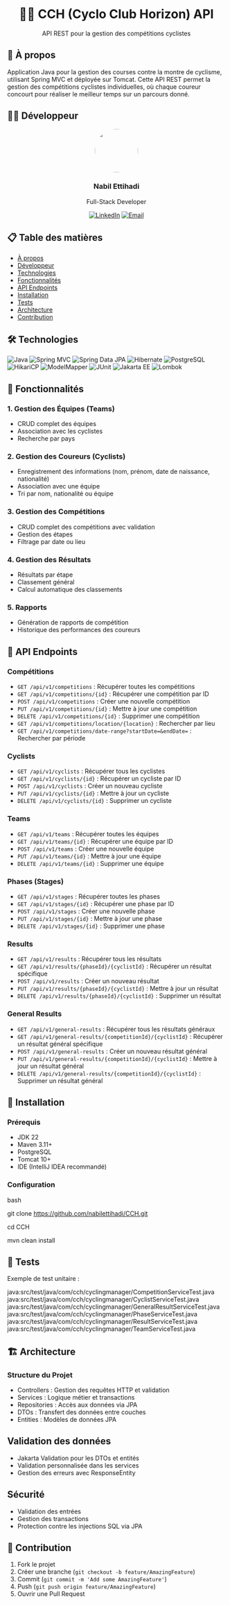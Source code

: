 <div align="center">
  <h1>🚴‍♂️ CCH (Cyclo Club Horizon) API</h1>
  <p>API REST pour la gestion des compétitions cyclistes</p>
</div>

## 🌟 À propos

Application Java pour la gestion des courses contre la montre de cyclisme, utilisant Spring MVC et déployée sur Tomcat.
Cette API REST permet la gestion des compétitions cyclistes individuelles, où chaque coureur concourt pour réaliser le
meilleur temps sur un parcours donné.

## 👨‍💻 Développeur

<div align="center">
  <img src="https://avatars.githubusercontent.com/nabilettihadi" width="100px" style="border-radius:50%"/>
  <h3>Nabil Ettihadi</h3>
  <p>Full-Stack Developer</p>

[![LinkedIn](https://img.shields.io/badge/LinkedIn-Connect-blue)](https://linkedin.com/in/nabil-ettihadi)
[![Email](https://img.shields.io/badge/Email-Contact-red)](mailto:nettihadi@gmail.com)
</div>

## 📋 Table des matières

- [À propos](#-à-propos)
- [Développeur](#-développeur)
- [Technologies](#️-technologies)
- [Fonctionnalités](#-fonctionnalités)
- [API Endpoints](#-api-endpoints)
- [Installation](#-installation)
- [Tests](#-tests)
- [Architecture](#-architecture)
- [Contribution](#-contribution)

## 🛠️ Technologies

![Java](https://img.shields.io/badge/Java-22-orange)
![Spring MVC](https://img.shields.io/badge/Spring%20MVC-6.1-green)
![Spring Data JPA](https://img.shields.io/badge/Spring%20Data%20JPA-3.3-lightgreen)
![Hibernate](https://img.shields.io/badge/Hibernate-6.4-yellow)
![PostgreSQL](https://img.shields.io/badge/PostgreSQL-Latest-blue)
![HikariCP](https://img.shields.io/badge/HikariCP-6.0-purple)
![ModelMapper](https://img.shields.io/badge/ModelMapper-3.1-red)
![JUnit](https://img.shields.io/badge/JUnit-5-brightgreen)
![Jakarta EE](https://img.shields.io/badge/Jakarta%20EE-9.1-blue)
![Lombok](https://img.shields.io/badge/Lombok-Latest-blueviolet)

## 📝 Fonctionnalités

### 1. Gestion des Équipes (Teams)

- CRUD complet des équipes
- Association avec les cyclistes
- Recherche par pays

### 2. Gestion des Coureurs (Cyclists)

- Enregistrement des informations (nom, prénom, date de naissance, nationalité)
- Association avec une équipe
- Tri par nom, nationalité ou équipe

### 3. Gestion des Compétitions

- CRUD complet des compétitions avec validation
- Gestion des étapes
- Filtrage par date ou lieu

### 4. Gestion des Résultats

- Résultats par étape
- Classement général
- Calcul automatique des classements

### 5. Rapports

- Génération de rapports de compétition
- Historique des performances des coureurs

## 🔌 API Endpoints

### Compétitions

- `GET /api/v1/competitions` : Récupérer toutes les compétitions
- `GET /api/v1/competitions/{id}` : Récupérer une compétition par ID
- `POST /api/v1/competitions` : Créer une nouvelle compétition
- `PUT /api/v1/competitions/{id}` : Mettre à jour une compétition
- `DELETE /api/v1/competitions/{id}` : Supprimer une compétition
- `GET /api/v1/competitions/location/{location}` : Rechercher par lieu
- `GET /api/v1/competitions/date-range?startDate=&endDate=` : Rechercher par période

### Cyclists

- `GET /api/v1/cyclists` : Récupérer tous les cyclistes
- `GET /api/v1/cyclists/{id}` : Récupérer un cycliste par ID
- `POST /api/v1/cyclists` : Créer un nouveau cycliste
- `PUT /api/v1/cyclists/{id}` : Mettre à jour un cycliste
- `DELETE /api/v1/cyclists/{id}` : Supprimer un cycliste

### Teams

- `GET /api/v1/teams` : Récupérer toutes les équipes
- `GET /api/v1/teams/{id}` : Récupérer une équipe par ID
- `POST /api/v1/teams` : Créer une nouvelle équipe
- `PUT /api/v1/teams/{id}` : Mettre à jour une équipe
- `DELETE /api/v1/teams/{id}` : Supprimer une équipe

### Phases (Stages)

- `GET /api/v1/stages` : Récupérer toutes les phases
- `GET /api/v1/stages/{id}` : Récupérer une phase par ID
- `POST /api/v1/stages` : Créer une nouvelle phase
- `PUT /api/v1/stages/{id}` : Mettre à jour une phase
- `DELETE /api/v1/stages/{id}` : Supprimer une phase

### Results

- `GET /api/v1/results` : Récupérer tous les résultats
- `GET /api/v1/results/{phaseId}/{cyclistId}` : Récupérer un résultat spécifique
- `POST /api/v1/results` : Créer un nouveau résultat
- `PUT /api/v1/results/{phaseId}/{cyclistId}` : Mettre à jour un résultat
- `DELETE /api/v1/results/{phaseId}/{cyclistId}` : Supprimer un résultat

### General Results

- `GET /api/v1/general-results` : Récupérer tous les résultats généraux
- `GET /api/v1/general-results/{competitionId}/{cyclistId}` : Récupérer un résultat général spécifique
- `POST /api/v1/general-results` : Créer un nouveau résultat général
- `PUT /api/v1/general-results/{competitionId}/{cyclistId}` : Mettre à jour un résultat général
- `DELETE /api/v1/general-results/{competitionId}/{cyclistId}` : Supprimer un résultat général

## 🚀 Installation

### Prérequis

- JDK 22
- Maven 3.11+
- PostgreSQL
- Tomcat 10+
- IDE (IntelliJ IDEA recommandé)

### Configuration

bash

git clone https://github.com/nabilettihadi/CCH.git

cd CCH

mvn clean install

## 🧪 Tests

Exemple de test unitaire :

java:src/test/java/com/cch/cyclingmanager/CompetitionServiceTest.java
java:src/test/java/com/cch/cyclingmanager/CyclistServiceTest.java
java:src/test/java/com/cch/cyclingmanager/GeneralResultServiceTest.java
java:src/test/java/com/cch/cyclingmanager/PhaseServiceTest.java
java:src/test/java/com/cch/cyclingmanager/ResultServiceTest.java
java:src/test/java/com/cch/cyclingmanager/TeamServiceTest.java

## 🏗 Architecture

### Structure du Projet

- Controllers : Gestion des requêtes HTTP et validation
- Services : Logique métier et transactions
- Repositories : Accès aux données via JPA
- DTOs : Transfert des données entre couches
- Entities : Modèles de données JPA

## Validation des données

- Jakarta Validation pour les DTOs et entités
- Validation personnalisée dans les services
- Gestion des erreurs avec ResponseEntity

## Sécurité

- Validation des entrées
- Gestion des transactions
- Protection contre les injections SQL via JPA

## 🤝 Contribution

1. Fork le projet
2. Créer une branche (`git checkout -b feature/AmazingFeature`)
3. Commit (`git commit -m 'Add some AmazingFeature'`)
4. Push (`git push origin feature/AmazingFeature`)
5. Ouvrir une Pull Request